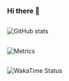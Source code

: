 ### Hi there 👋

## 
![GitHub stats](https://github-readme-stats.vercel.app/api?username=Abdullah700&show_icons=true&count_private=true&theme=codeSTACKr)
##
![Metrics](https://metrics.lecoq.io/abdullah700?template=classic&base.hireable=true&isocalendar=1&languages=1&stars=1&habits=1&achievements=1&lines=1&activity=1&base=header%2C%20activity%2C%20community%2C%20repositories%2C%20metadata&base.indepth=false&base.hireable=true&base.skip=false&isocalendar=false&isocalendar.duration=full-year&languages=false&languages.limit=0&languages.threshold=0%25&languages.other=true&languages.colors=github&languages.sections=most-used&languages.indepth=false&languages.analysis.timeout=15&languages.analysis.timeout.repositories=7.5&languages.categories=markup%2C%20programming&languages.recent.categories=markup%2C%20programming&languages.recent.load=300&languages.recent.days=14&lines=false&lines.sections=base&lines.repositories.limit=0&lines.history.limit=5&stars=false&stars.limit=4&habits=false&habits.from=200&habits.days=14&habits.facts=true&habits.charts=false&habits.charts.type=classic&habits.trim=false&habits.languages.limit=8&habits.languages.threshold=0%25&achievements=false&achievements.threshold=C&achievements.secrets=true&achievements.display=detailed&achievements.limit=0&activity=false&activity.limit=5&activity.load=300&activity.days=14&activity.visibility=public&activity.timestamps=true&activity.filter=all&config.timezone=Asia%2FRiyadh&config.twemoji=true&config.octicon=true&config.display=large)
##
![WakaTime Status](https://wakatime.com/share/@Abdullah700/c955bf93-e51e-4be9-bf9b-8e3b57794d76.svg)


<!--
**Abdullah700/Abdullah700** is a ✨ _special_ ✨ repository because its `README.md` (this file) appears on your GitHub profile.

Here are some ideas to get you started:

- 🔭 I’m currently working on ...
- 🌱 I’m currently learning ...
- 👯 I’m looking to collaborate on ...
- 🤔 I’m looking for help with ...
- 💬 Ask me about ...
- 📫 How to reach me: ...
- 😄 Pronouns: ...
- ⚡ Fun fact: ...
-->
